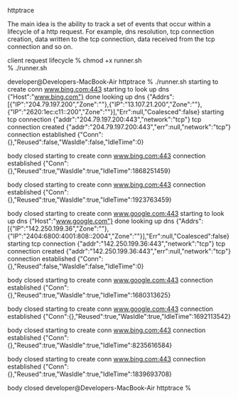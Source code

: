 httptrace

The main idea is the ability to track a set of events that occur within a lifecycle of a http request. For example, dns resolution, tcp connection creation, data written to the tcp connection, data received from the tcp connection and so on.

client request lifecycle
% chmod +x runner.sh                              
% ./runner.sh

developer@Developers-MacBook-Air httptrace % ./runner.sh
starting to create conn  www.bing.com:443
starting to look up dns {"Host":"www.bing.com"}
done looking up dns {"Addrs":[{"IP":"204.79.197.200","Zone":""},{"IP":"13.107.21.200","Zone":""},{"IP":"2620:1ec:c11::200","Zone":""}],"Err":null,"Coalesced":false}
starting tcp connection {"addr":"204.79.197.200:443","network":"tcp"}
tcp connection created {"addr":"204.79.197.200:443","err":null,"network":"tcp"}
connection established {"Conn":{},"Reused":false,"WasIdle":false,"IdleTime":0}

body closed
starting to create conn  www.bing.com:443
connection established {"Conn":{},"Reused":true,"WasIdle":true,"IdleTime":1868251459}

body closed
starting to create conn  www.bing.com:443
connection established {"Conn":{},"Reused":true,"WasIdle":true,"IdleTime":1923763459}

body closed
starting to create conn  www.google.com:443
starting to look up dns {"Host":"www.google.com"}
done looking up dns {"Addrs":[{"IP":"142.250.199.36","Zone":""},{"IP":"2404:6800:4001:808::2004","Zone":""}],"Err":null,"Coalesced":false}
starting tcp connection {"addr":"142.250.199.36:443","network":"tcp"}
tcp connection created {"addr":"142.250.199.36:443","err":null,"network":"tcp"}
connection established {"Conn":{},"Reused":false,"WasIdle":false,"IdleTime":0}

body closed
starting to create conn  www.google.com:443
connection established {"Conn":{},"Reused":true,"WasIdle":true,"IdleTime":1680313625}

body closed
starting to create conn  www.google.com:443
connection established {"Conn":{},"Reused":true,"WasIdle":true,"IdleTime":1692113542}

body closed
starting to create conn  www.bing.com:443
connection established {"Conn":{},"Reused":true,"WasIdle":true,"IdleTime":8235616584}

body closed
starting to create conn  www.bing.com:443
connection established {"Conn":{},"Reused":true,"WasIdle":true,"IdleTime":1839693708}

body closed
developer@Developers-MacBook-Air httptrace % 
